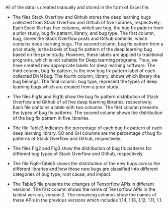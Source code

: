 All of the data is created manually and stored in the form of Excel file.
- The files Stack Overflow and Github stores the deep learning bugs collected from Stack Overflow and Github of five libraries, respectively. Each Excel file has five columns, which are bug, the bug fix pattern from a prior study, bug fix pattern, library, and bug type. The first column, bug, stores the Stack Overflow posts and Github commits, which contains deep learning bugs. The second column, bug fix pattern from a prior study, is the labels of bug fix pattern of the deep learning bug based on the prior study. However, these labels are applied to traditional programs, which is not suitable for Deep learning programs. Thus, we have created new appropriate labels for deep learning software. The third column, bug fix pattern, is the new bug fix pattern label of each collected DNN bug. The fourth column, library, shows which library the bug belongs. The final column, bug type, represent the types of deep learning bugs which are created from a prior study.

- The files Fig1a and Fig1b show the bug fix pattern distribution of Stack Overflow and Github of all five deep learning libraries, respectively. Each file contains a table with two columns. The first column presents the types of bug fix patterns. The second column shows the distribution of the bug fix pattern in five libraries.

- The file Table3 indicates the percentage of each bug fix pattern of each deep learning library. SO and GH columns are the percentage of bug fix patterns of Stack Overflow and Github, respectively.

- The files Fig2 and Fig3 show the distribution of bug fix patterns for different bug types of Stack Overflow and Github, respectively.

- The file Fig6+Table5 shows the distribution of the new bugs across the different libraries and how these new bugs are classified into different categories of bug type, root cause, and impact.

- The Table6 file presents the changes of Tensorflow APIs in different versions. The first column shows the name of Tensorflow APIs in the lastest version, version 2. The remaining columns show the names of these APIs in the previous versions which includes 1.14, 1.13, 1.12, 1.11, 1.1.
